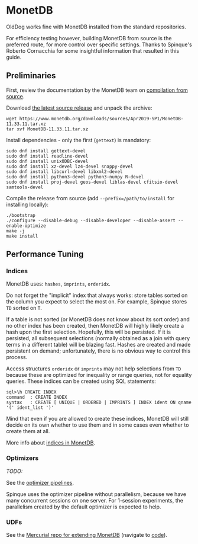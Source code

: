 # MonetDB

OldDog works fine with MonetDB installed from the standard repositories.

For efficiency testing however, building MonetDB from source is the preferred route, for more control over specific settings.
Thanks to Spinque's Roberto Cornacchia for some insightful information that resulted in this guide.

## Preliminaries

First, review the documentation by the MonetDB team on [compilation from source](https://www.monetdb.org/Developers/SourceCompile).

Download [the latest source release](https://www.monetdb.org/downloads/sources/Latest) and unpack the archive:

    wget https://www.monetdb.org/downloads/sources/Apr2019-SP1/MonetDB-11.33.11.tar.xz
    tar xvf MonetDB-11.33.11.tar.xz

Install dependencies - only the first (`gettext`) is mandatory:

    sudo dnf install gettext-devel
    sudo dnf install readline-devel
    sudo dnf install unixODBC-devel
    sudo dnf install xz-devel lz4-devel snappy-devel
    sudo dnf install libcurl-devel libxml2-devel 
    sudo dnf install python3-devel python3-numpy R-devel
    sudo dnf install proj-devel geos-devel liblas-devel cfitsio-devel samtools-devel

Compile the release from source (add `--prefix=/path/to/install` for installing locally):

    ./bootstrap
    ./configure --disable-debug --disable-developer --disable-assert --enable-optimize
    make -j
    make install

## Performance Tuning

### Indices

MonetDB uses: `hashes`, `imprints`, `orderidx`. 

Do not forget the "implicit" index that always works: 
store tables sorted on the column you expect to select the most on.
For example, Spinque stores `TD` sorted on `T`. 

If a table is not sorted (or MonetDB does not know about its sort order) and no other index has been created, then MonetDB will highly likely create a hash upon the first selection.
Hopefully, this will be persisted. If it is persisted, all subsequent selections (normally obtained as a join with query terms in a different table) will be blazing fast.
Hashes are created and made persistent on demand; unfortunately, there is no obvious way to control this process.

Access structures `orderidx` or `imprints` may not help selections from `TD` because these are optimized for inequality or range queries, not for equality queries.
These indices can be created using SQL statements:

```
sql>\h CREATE INDEX
command  : CREATE INDEX
syntax   : CREATE [ UNIQUE | ORDERED | IMPRINTS ] INDEX ident ON qname '(' ident_list ')'
```

Mind that even if you are allowed to create these indices, MonetDB will still decide on its own whether to use them and in some cases even whether to create them at all.

More info about [indices in MonetDB](https://www.monetdb.org/Documentation/Manuals/SQLreference/Indices).

### Optimizers

_TODO:_

See the [optimizer pipelines](https://www.monetdb.org/Documentation/Cookbooks/SQLrecipes/OptimizerPipelines).

Spinque uses the optimizer pipeline without parallelism, because we have many concurrent sessions on one server.
For 1-session experiments, the parallelism created by the default optimizer is expected to help.

### UDFs

See the [Mercurial repo for extending MonetDB](https://www.monetdb.org/hg/MonetDB-extend/) (navigate to [code](https://www.monetdb.org/hg/MonetDB-extend/file/tip)).


